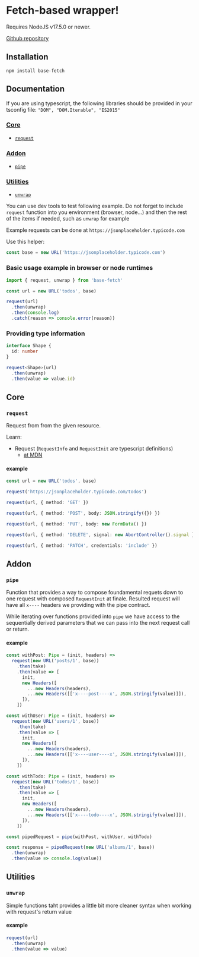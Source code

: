 # Fetch-based wrapper!

Requires NodeJS v17.5.0 or newer.

[Github repository](https://github.com/yurkimus/base-fetch)

## Installation

```
npm install base-fetch
```

## Documentation

If you are using typescript, the following libraries should be provided in your tsconfig file: `"DOM", "DOM.Iterable", "ES2015"`

### [Core](#core-1)

- [`request`](#request)

### [Addon](#addon-1)

- [`pipe`](#pipe)

### [Utilities](#utilities-1)

- [`unwrap`](#unwrap)

You can use dev tools to test following example.
Do not forget to include `request` function into you environment (browser, node...) and then the rest of the items if needed, such as `unwrap` for example

Example requests can be done at `https://jsonplaceholder.typicode.com`

Use this helper:

```typescript
const base = new URL('https://jsonplaceholder.typicode.com')
```

### Basic usage example in browser or node runtimes

```typescript
import { request, unwrap } from 'base-fetch'

const url = new URL('todos', base)

request(url)
  .then(unwrap)
  .then(console.log)
  .catch(reason => console.error(reason))
```

### Providing type information

```typescript
interface Shape {
  id: number
}

request<Shape>(url)
  .then(unwrap)
  .then(value => value.id)
```

## Core

### `request`

Request from from the given resource.

Learn:

- Request (`RequestInfo` and `RequestInit` are typescript definitions)
  - [at MDN](https://developer.mozilla.org/en-US/docs/Web/API/Request/Request)

#### example

```typescript
const url = new URL('todos', base)

request('https://jsonplaceholder.typicode.com/todos')

request(url, { method: 'GET' })

request(url, { method: 'POST', body: JSON.stringify({}) })

request(url, { method: 'PUT', body: new FormData() })

request(url, { method: 'DELETE', signal: new AbortController().signal })

request(url, { method: 'PATCH', credentials: 'include' })
```

## Addon

### `pipe`

Function that provides a way to compose foundamental requets down to one request with composed `RequestInit` at finale. Resulted request will have all `x----` headers we providing with the pipe contract.

While iterating over functions provided into `pipe` we have access to the sequentially derived parameters that we can pass into the next request call or return.

#### example

```typescript
const withPost: Pipe = (init, headers) =>
  request(new URL('posts/1', base))
    .then(take)
    .then(value => [
      init,
      new Headers([
        ...new Headers(headers),
        ...new Headers([['x----post----x', JSON.stringify(value)]]),
      ]),
    ])

const withUser: Pipe = (init, headers) =>
  request(new URL('users/1', base))
    .then(take)
    .then(value => [
      init,
      new Headers([
        ...new Headers(headers),
        ...new Headers([['x----user----x', JSON.stringify(value)]]),
      ]),
    ])

const withTodo: Pipe = (init, headers) =>
  request(new URL('todos/1', base))
    .then(take)
    .then(value => [
      init,
      new Headers([
        ...new Headers(headers),
        ...new Headers([['x----todo----x', JSON.stringify(value)]]),
      ]),
    ])

const pipedRequest = pipe(withPost, withUser, withTodo)

const response = pipedRequest(new URL('albums/1', base))
  .then(unwrap)
  .then(value => console.log(value))
```

## Utilities

### `unwrap`

Simple functions taht provides a little bit more cleaner syntax when working with request's return value

#### example

```typescript
request(url)
  .then(unwrap)
  .then(value => value)
```
